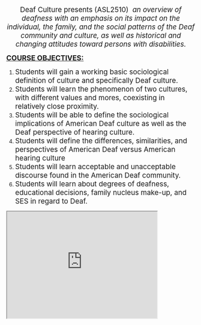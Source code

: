 <p style="text-align: center;"><span style="font-size: 14pt;"><span class="apple-converted-space">Deaf Culture presents (ASL2510)&nbsp;<em>&nbsp;an overview of deafness with an emphasis on its impact on the individual, the family, and the social patterns of the Deaf community and culture, as well as historical and changing attitudes toward persons with disabilities.</em></span></span></p>
<p><span style="font-size: 14pt;"><strong><u>COURSE OBJECTIVES:</u></strong></span></p>
<ol>
    <li><span style="font-size: 14pt;">Students will gain a working basic sociological definition of culture and specifically Deaf culture.</span></li>
    <li><span style="font-size: 14pt;">Students will learn the phenomenon of two cultures, with different values and mores, coexisting in relatively close proximity.</span></li>
    <li><span style="font-size: 14pt;">Students will be able to define the sociological implications of American Deaf culture as well as the Deaf perspective of hearing culture.</span></li>
    <li><span style="font-size: 14pt;">Students will define the differences, similarities, and perspectives of American Deaf versus American hearing culture</span></li>
    <li><span style="font-size: 14pt;">Students will learn acceptable and unacceptable discourse found in the American Deaf community.</span></li>
    <li><span style="font-size: 14pt;">Students will learn about degrees of deafness, educational decisions, family nucleus make-up, and SES in regard to Deaf.</span></li>
</ol>
<p><iframe style="width: 400px; height: 285px;" title="Deaf Culture _LUKE new (04:10)" src="https://online.valenciacollege.edu/courses/134021/external_tools/retrieve?display=borderless&amp;url=https%3A%2F%2F1881491-2.kaf.kaltura.com%2Fbrowseandembed%2Findex%2Fmedia%2Fentryid%2F1_7lslc6gb%2FshowDescription%2Ffalse%2FshowTitle%2Ffalse%2FshowTags%2Ffalse%2FshowDuration%2Ffalse%2FshowOwner%2Ffalse%2FshowUploadDate%2Ffalse%2FplayerSize%2F400x285%2FplayerSkin%2F30648821%2F" width="608" height="402" allowfullscreen="allowfullscreen" webkitallowfullscreen="webkitallowfullscreen" mozallowfullscreen="mozallowfullscreen" allow="geolocation *; microphone *; camera *; midi *; encrypted-media *; autoplay *; clipboard-write *; display-capture *" data-mce-fragment="1"></iframe></p>
